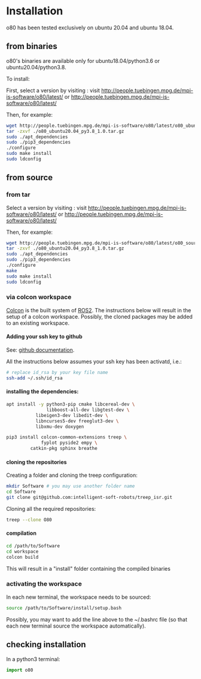 # Installation

o80 has been tested exclusively on ubuntu 20.04 and ubuntu 18.04.

## from binaries

o80's binaries are available only for ubuntu18.04/python3.6 or ubuntu20.04/python3.8.

To install:

First, select a version by visiting : visit http://people.tuebingen.mpg.de/mpi-is-software/o80/latest/ or http://people.tuebingen.mpg.de/mpi-is-software/o80/latest/

Then, for example:

```bash
wget http://people.tuebingen.mpg.de/mpi-is-software/o80/latest/o80_ubuntu20.04_py3.8_1.0.tar.gz
tar -zxvf ./o80_ubuntu20.04_py3.8_1.0.tar.gz
sudo ./apt_dependencies
sudo ./pip3_dependencies
./configure
sudo make install
sudo ldconfig
```

## from source

### from tar

Select a version by visiting : visit http://people.tuebingen.mpg.de/mpi-is-software/o80/latest/ or http://people.tuebingen.mpg.de/mpi-is-software/o80/latest/

Then, for example:

```bash
wget http://people.tuebingen.mpg.de/mpi-is-software/o80/latest/o80_source.tar.gz
tar -zxvf ./o80_ubuntu20.04_py3.8_1.0.tar.gz
sudo ./apt_dependencies
sudo ./pip3_dependencies
./configure
make
sudo make install
sudo ldconfig
```


### via colcon workspace

[Colcon](https://colcon.readthedocs.io/en/released/) is the built system of [ROS2](https://docs.ros.org/en/foxy/index.html).
The instructions below will result in the setup of a colcon workspace. Possibly, the cloned packages may be added to an existing workspace.

#### Adding your ssh key to github

See: [github documentation](https://help.github.com/en/github/authenticating-to-github/connecting-to-github-with-ssh).

All the instructions below assumes your ssh key has been activatd, i.e.:

```bash
# replace id_rsa by your key file name
ssh-add ~/.ssh/id_rsa
```

#### installing the dependencies:

```bash
apt install -y python3-pip cmake libcereal-dev \
               libboost-all-dev libgtest-dev \
	       libeigen3-dev libedit-dev \
	       libncurses5-dev freeglut3-dev \
	       libxmu-dev doxygen
```

```bash
pip3 install colcon-common-extensions treep \
             fyplot pyside2 empy \
	     catkin-pkg sphinx breathe
```

#### cloning the repositories

Creating a folder and cloning the treep configuration:

```bash
mkdir Software # you may use another folder name
cd Software
git clone git@github.com:intelligent-soft-robots/treep_isr.git
```

Cloning all the required repositories:

```bash
treep --clone O80
```

#### compilation

```bash
cd /path/to/Software
cd workspace
colcon build
```

This will result in a "install" folder containing the compiled binaries

### activating the workspace

In each new terminal, the workspace needs to be sourced:

```bash
source /path/to/Software/install/setup.bash
```

Possibly, you may want to add the line above to the ~/.bashrc file (so that each new terminal source the workspace automatically).


## checking installation

In a python3 terminal:

```python
import o80
```